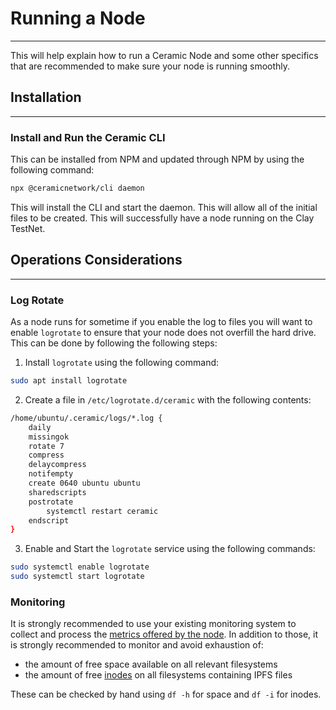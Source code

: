 # Running a Node
---
This will help explain how to run a Ceramic Node and some other specifics that are recommended to make sure your node is running smoothly. 

## Installation
---

### Install and Run the Ceramic CLI

This can be installed from NPM and updated through NPM by using the following command:

```bash
npx @ceramicnetwork/cli daemon
```

This will install the CLI and start the daemon. This will allow all of the initial files to be created. This will successfully have a node running on the Clay TestNet.

## Operations Considerations
---

### Log Rotate

As a node runs for sometime if you enable the log to files you will want to enable `logrotate` to ensure that your node does not overfill the hard drive. This can be done by following the following steps:

1. Install `logrotate` using the following command:

```bash
sudo apt install logrotate
```

2. Create a file in `/etc/logrotate.d/ceramic` with the following contents:

```bash
/home/ubuntu/.ceramic/logs/*.log {
    daily
    missingok
    rotate 7
    compress
    delaycompress
    notifempty
    create 0640 ubuntu ubuntu
    sharedscripts
    postrotate
        systemctl restart ceramic
    endscript
}
```

3. Enable and Start the `logrotate` service using the following commands:

```bash
sudo systemctl enable logrotate
sudo systemctl start logrotate
```

### Monitoring

It is strongly recommended to use your existing monitoring system to collect and process the [metrics offered by the node](../../../composedb/guides/composedb-server/server-configurations.mdx). In addition to those, it is strongly recommended to monitor and avoid exhaustion of:

* the amount of free space available on all relevant filesystems
* the amount of free [inodes](https://en.wikipedia.org/wiki/Inode) on all filesystems containing IPFS files

These can be checked by hand using `df -h` for space and `df -i` for inodes.